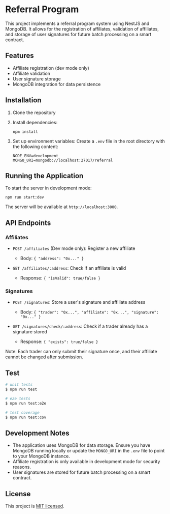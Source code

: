 # Referral Program

This project implements a referral program system using NestJS and MongoDB. It allows for the registration of affiliates, validation of affiliates, and storage of user signatures for future batch processing on a smart contract.

## Features

- Affiliate registration (dev mode only)
- Affiliate validation
- User signature storage
- MongoDB integration for data persistence

## Installation

1. Clone the repository

2. Install dependencies:
   ```
   npm install
   ```

3. Set up environment variables:
   Create a `.env` file in the root directory with the following content:
   ```
   NODE_ENV=development
   MONGO_URI=mongodb://localhost:27017/referral
   ```

## Running the Application

To start the server in development mode:

```
npm run start:dev
```

The server will be available at `http://localhost:3000`.

## API Endpoints

### Affiliates

- `POST /affiliates` (Dev mode only): Register a new affiliate
  - Body: `{ "address": "0x..." }`

- `GET /affiliates/:address`: Check if an affiliate is valid
  - Response: `{ "isValid": true/false }`

### Signatures

- `POST /signatures`: Store a user's signature and affiliate address
  - Body: `{ "trader": "0x...", "affiliate": "0x...", "signature": "0x..." }`

- `GET /signatures/check/:address`: Check if a trader already has a signature stored
  - Response: `{ "exists": true/false }`

Note: Each trader can only submit their signature once, and their affiliate cannot be changed after submission.

## Test

```bash
# unit tests
$ npm run test

# e2e tests
$ npm run test:e2e

# test coverage
$ npm run test:cov
```

## Development Notes

- The application uses MongoDB for data storage. Ensure you have MongoDB running locally or update the `MONGO_URI` in the `.env` file to point to your MongoDB instance.
- Affiliate registration is only available in development mode for security reasons.
- User signatures are stored for future batch processing on a smart contract.


## License

This project is [MIT licensed](LICENSE).
